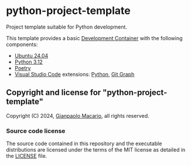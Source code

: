 # python-project-template

Project template suitable for Python development.

This template provides a basic [Development Container](https://containers.dev/) with the following components:

- [Ubuntu 24.04](https://ubuntu.com/)
- [Python 3.12](https://www.python.org/)
- [Poetry](https://python-poetry.org/)
- [Visual Studio Code](https://code.visualstudio.com/) extensions: [Python](https://marketplace.visualstudio.com/items?itemName=ms-python.python), [Git Graph](https://marketplace.visualstudio.com/items?itemName=mhutchie.git-graph)

## Copyright and license for "python-project-template"

Copyright (C) 2024, [Gianpaolo Macario](https://github.com/gmacario), all rights reserved.

### Source code license

The source code contained in this repository and the executable distributions are licensed under the terms of the MIT license as detailed in the [LICENSE](LICENSE) file.

<!-- EOF -->

